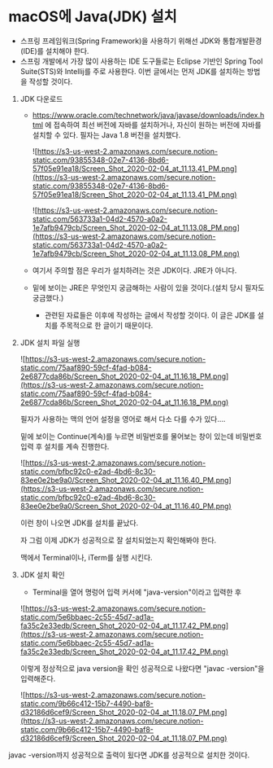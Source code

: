 # macOS에 Java(JDK) 설치

- 스프링 프레임워크(Spring Framework)을 사용하기 위해선 JDK와 통합개발환경(IDE)를 설치해야 한다.
- 스프링 개발에서 가장 많이 사용하는 IDE 도구들로는 Eclipse 기반인 Spring Tool Suite(STS)와 Intellij를 주로 사용한다.  이번 글에서는 먼저 JDK를 설치하는 방법을 작성할 것이다.



1. JDK 다운로드

   - https://www.oracle.com/technetwork/java/javase/downloads/index.html 에 접속하여 최선 버전에 자바를 설치하거나, 자신이 원하는 버전에 자바를 설치할 수 있다. 필자는 Java 1.8 버전을 설치했다.

     ![https://s3-us-west-2.amazonaws.com/secure.notion-static.com/93855348-02e7-4136-8bd6-57f05e91ea18/Screen_Shot_2020-02-04_at_11.13.41_PM.png](https://s3-us-west-2.amazonaws.com/secure.notion-static.com/93855348-02e7-4136-8bd6-57f05e91ea18/Screen_Shot_2020-02-04_at_11.13.41_PM.png)

     ![https://s3-us-west-2.amazonaws.com/secure.notion-static.com/563733a1-04d2-4570-a0a2-1e7afb9479cb/Screen_Shot_2020-02-04_at_11.13.08_PM.png](https://s3-us-west-2.amazonaws.com/secure.notion-static.com/563733a1-04d2-4570-a0a2-1e7afb9479cb/Screen_Shot_2020-02-04_at_11.13.08_PM.png)

   - 여기서 주의할 점은 우리가 설치하려는 것은 JDK이다. JRE가 아니다. 

   - 밑에 보이는 JRE은 무엇인지 궁금해하는 사람이 있을 것이다.(설치 당시 필자도 궁금했다.)

     -  관련된 자료들은 이후에 작성하는 글에서 작성할 것이다. 이 글은 JDK를 설치를 주목적으로 한 글이기 때문이다.

2. JDK 설치 파일 실행

   ![https://s3-us-west-2.amazonaws.com/secure.notion-static.com/75aaf890-59cf-4fad-b084-2e6877cda86b/Screen_Shot_2020-02-04_at_11.16.18_PM.png](https://s3-us-west-2.amazonaws.com/secure.notion-static.com/75aaf890-59cf-4fad-b084-2e6877cda86b/Screen_Shot_2020-02-04_at_11.16.18_PM.png)

   필자가 사용하는 맥의 언어 설정을 영어로 해서 다소 다를 수가 있다....

   밑에 보이는 Continue(계속)를 누르면 비밀번호를 물어보는 창이 있는데 비밀번호 입력 후 설치를 계속 진행한다.

   ![https://s3-us-west-2.amazonaws.com/secure.notion-static.com/bfbc92c0-e2ad-4bd6-8c30-83ee0e2be9a0/Screen_Shot_2020-02-04_at_11.16.40_PM.png](https://s3-us-west-2.amazonaws.com/secure.notion-static.com/bfbc92c0-e2ad-4bd6-8c30-83ee0e2be9a0/Screen_Shot_2020-02-04_at_11.16.40_PM.png)

   이런 창이 나오면 JDK를 설치를 끝났다.

   자 그럼 이제 JDK가 성공적으로 잘 설치되었는지 확인해봐야 한다.

   맥에서 Terminal이나, iTerm를 실행 시킨다.

3. JDK 설치 확인 

   - Terminal을 열어 명렁어 입력 커서에 "java-version"이라고 입력한 후

   ![https://s3-us-west-2.amazonaws.com/secure.notion-static.com/5e6bbaec-2c55-45d7-ad1a-fa35c2e33edb/Screen_Shot_2020-02-04_at_11.17.42_PM.png](https://s3-us-west-2.amazonaws.com/secure.notion-static.com/5e6bbaec-2c55-45d7-ad1a-fa35c2e33edb/Screen_Shot_2020-02-04_at_11.17.42_PM.png)

   이렇게 정상적으로 java version을 확인 성공적으로 나왔다면 "javac -version"을 입력해준다.

   ![https://s3-us-west-2.amazonaws.com/secure.notion-static.com/9b66c412-15b7-4490-baf8-d32186d6cef9/Screen_Shot_2020-02-04_at_11.18.07_PM.png](https://s3-us-west-2.amazonaws.com/secure.notion-static.com/9b66c412-15b7-4490-baf8-d32186d6cef9/Screen_Shot_2020-02-04_at_11.18.07_PM.png)

javac -version까지 성공적으로 출력이 됬다면 JDK를 성공적으로 설치한 것이다.



